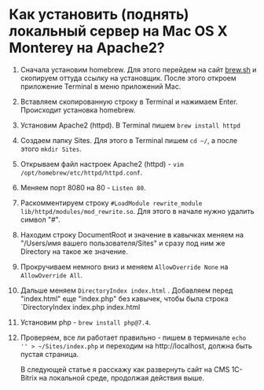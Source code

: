 # Как установить (поднять) локальный сервер на Mac OS X Monterey на Apache2?

1. Сначала установим homebrew. Для этого перейдем на сайт [brew.sh](https://brew.sh/) и скопируем оттуда ссылку на установщик. После этого откроем приложение Terminal в меню приложений Mac.

2. Вставляем скопированную строку в Terminal и нажимаем Enter. Происходит установка homebrew.

3. Установим Apache2 (httpd). В Terminal пишем `brew install httpd` 

4. Создаем папку Sites. Для этого в Terminal пишем `cd ~/`, а после этого `mkdir Sites`.

5. Открываем файл настроек Apache2 (httpd) - `vim /opt/homebrew/etc/httpd/httpd.conf`.

6. Меняем порт 8080 на 80 - `Listen 80`.

7. Раскомментируем строку `#LoadModule rewrite_module lib/httpd/modules/mod_rewrite.so`. Для этого в начале нужно удалить символ "#".

8. Находим строку DocumentRoot и значение в кавычках меняем на "/Users/имя вашего пользователя/Sites" и сразу под ним же Directory на такое же значение.

9. Прокручиваем немного вниз и меняем `AllowOverride None` на `AllowOverride All`.

10. Дальше меняем `DirectoryIndex index.html` . Добавляем перед "index.html" еще "index.php" без кавычек, чтобы была строка `DirectoryIndex index.php index.html

11. Установим php - `brew install php@7.4`. 

12. Проверяем, все ли работает правильно - пишем в терминале `echo '' > ~/Sites/index.php` и переходим на http://localhost, должна быть пустая страница.

    В следующей статье я расскажу как развернуть сайт на CMS 1C-Bitrix на локальной среде, продолжая действия выше.

